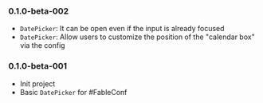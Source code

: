 ### 0.1.0-beta-002

* `DatePicker`: It can be open even if the input is already focused
* `DatePicker`: Allow users to customize the position of the "calendar box" via the config

### 0.1.0-beta-001

* Init project
* Basic `DatePicker` for #FableConf
